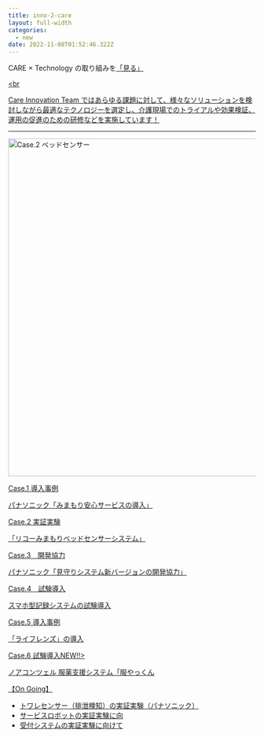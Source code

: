 ```yaml
---
title: inno-2-care
layout: full-width
categories:
  - new
date: 2022-11-08T01:52:46.322Z
---
```

<div class="bg-blue-800 text-center font-bold　bg-opacity-100 p-2 w-full h-full">

<span class="text-xm text-center text-white  font-bold">CARE × Technology の取り組みを<a href="https://www.google.com"></span><a href="https://www.google.com"><span class="text-yellow-200 ont-bold">「見る」</span></div><br

<span class="text-xs text-black text-left ">Care Innovation Team ではあらゆる課題に対して、様々なソリューションを検討しながら最適なテクノロジーを選定し、介護現場でのトライアルや効果検証、運用の促進のための研修などを実施しています！</span><hr>

<img src="https://image.jimcdn.com/app/cms/image/transf/none/path/s96da70f606bae585/image/ia6ef4877a5897bda/version/1573115836/image.png" data-orig-width="545" data-orig-height="519" alt="Case.2 ベッドセンサー" style="height: 687.288px;">

<span class="text-xm text-black text-left">Case.1 導入事例</span>

<span class="text-xm text-blue-800  text-left"><a href="/app/s96da70f606bae585/pb83be447416d66df/" >パナソニック「みまもり安心サービスの導入」</span>

<span class="text-xm text-black text-left">Case.2 実証実験</span>

<span class="text-xm text-blue-800 text-left"><a href="/app/s96da70f606bae585/pb83be447416d66df/" >「リコーみまもりベッドセンサーシステム」</span>

<span class="text-xm text-black text-left">Case.3　開発協力</span>

<span class="text-xm text-blue-800 text-left"><a href="/app/s96da70f606bae585/p4acf6d2cefe333ec/">パナソニック「見守りシステム新バージョンの開発協力」</span>

<span class="text-xm text-black text-left">Case.4　試験導入</span>

<span class="text-xm text-blue-800 text-left"><a href="/app/s96da70f606bae585/p7b84adf08c9d219b/">スマホ型記録システムの試験導入</span>

<span class="text-xm text-black text-left">Case.5 導入事例</span>

<span class="text-xm text-blue-800 text-left"><a href="/app/s96da70f606bae585/p774ba57d63acbf68/" >「ライフレンズ」の導入 </span>

<span class="text-xm text-black text-left">Case.6 試験導入</span><span class="text-xm text-red-600">NEW!!></span>

<span class="text-xm text-blue-800 text-left"><a href="/app/s96da70f606bae585/p774ba57d63acbf68/" >ノアコンツェル 服薬支援システム「服やっくん</span>



<div class="border-4 border-gray-300 rounded-md outline-offset-2  p-2 "><span class="text-xm text-black text-left">【On Going】</span><ul class="list-disc list-inside "> <li>トワレセンサー（排泄検知）の実証実験（パナソニック）</li> <li>サービスロボットの実証実験に向</li> <li>受付システムの実証実験に向けて</li> </ul><br></div></input><br>